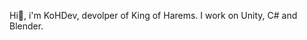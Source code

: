 Hi👋, i'm KoHDev, devolper of King of Harems. 
I work on Unity, C# and Blender. 

<!---
KoHDev/KoHDev is a ✨ special ✨ repository because its `README.md` (this file) appears on your GitHub profile.
You can click the Preview link to take a look at your changes.
--->
